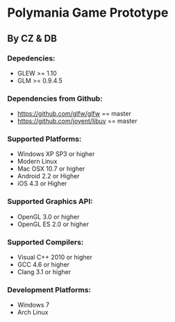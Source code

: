 # Polymania Game Prototype

## By CZ & DB


### Depedencies:

- GLEW >= 1.10
- GLM >= 0.9.4.5


### Dependencies from Github:

- https://github.com/glfw/glfw == master
- https://github.com/joyent/libuv == master


### Supported Platforms:

- Windows XP SP3 or higher
- Modern Linux 
- Mac OSX 10.7 or higher
- Android 2.2 or Higher
- iOS 4.3 or Higher


### Supported Graphics API:

- OpenGL 3.0 or higher
- OpenGL ES 2.0 or higher


### Supported Compilers:

- Visual C++ 2010 or higher
- GCC 4.6 or higher
- Clang 3.1 or higher


### Development Platforms:

- Windows 7
- Arch Linux
